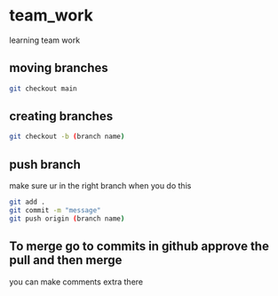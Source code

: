 # team_work
learning team work

## moving branches

```BASH
git checkout main
```
## creating branches

```BASH
git checkout -b (branch name)
```
## push branch
make sure ur in the right branch when you do this

```BASH
git add .
git commit -m "message"
git push origin (branch name)
```
## To merge go to commits in github approve the pull and then merge
you can make comments extra there